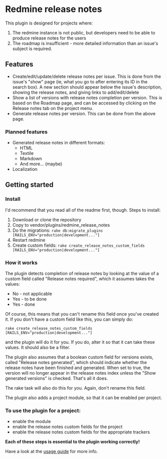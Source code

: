 # Redmine release notes

This plugin is designed for projects where:

1. The redmine instance is not public, but developers need to be able to produce release notes for the users
2. The roadmap is insufficient - more detailed information than an issue's subject is required.

## Features

* Create/edit/update/delete release notes per issue. This is done from the issue's "show" page (ie, what you go to after entering its ID in the search box). A new section should appear below the issue's description, showing the release notes, and giving links to add/edit/delete
* Show a list of versions with release notes completion per version. This is based on the Roadmap page, and can be accessed by clicking on the Release notes tab on the project menu.
* Generate release notes per version. This can be done from the above page.

### Planned features

* Generated release notes in different formats:
  * HTML
  * Textile
  * Markdown
  * And more... (maybe)
* Localization

## Getting started

### Install

I'd recommend that you read all of the readme first, though.
Steps to install:

1. Download or clone the repository
2. Copy to vendor/plugins/redmine_release_notes
3. Do the migrations: <code>rake db:migrate_plugins [RAILS_ENV="production|development..."]</code>
4. Restart redmine
5. Create custom fields: <code>rake create_release_notes_custom_fields [RAILS_ENV="production|development..."]</code>

### How it works

The plugin detects completion of release notes by looking at the value of a custom field called "Release notes required", which it assumes takes the values:

* No - not applicable
* Yes - to be done
* Yes - done

Of course, this means that you can't rename this field once you've created it.
If you don't have a custom field like this, you can simply do:

<code>rake create_release_notes_custom_fields [RAILS_ENV="production|development..."]</code>

and the plugin will do it for you. If you do, alter it so that it can take these values. It should also be a filter.

The plugin also assumes that a boolean custom field for versions exists, called "Release notes generated", which should indicate whether the release notes have been finished and generated. When set to true, the version will no longer appear in the release notes index unless the "Show generated versions" is checked. That's all it does.

The rake task will also do this for you. Again, don't rename this field.

The plugin also adds a project module, so that it can be enabled per project.

### To use the plugin for a project:
* enable the module
* enable the release notes custom fields for the project
* enable the release notes custom fields for the appropriate trackers

**Each of these steps is essential to the plugin working correctly!**

Have a look at the [usage guide](https://github.com/hdgarrood/redmine_release_notes/wiki/Usage-Guide) for more info.